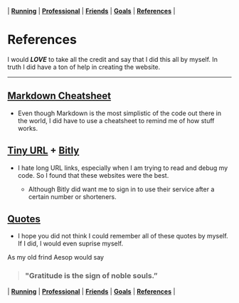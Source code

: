 | [**Running**](/Running) | [**Professional**](/Professional) | [**Friends**](/Friends) | [**Goals**](/Goals) | [**References**](/References) |


# References

I would **_LOVE_** to take all the credit and say that I did this all by myself. In truth I did have a ton of help in creating the website.

---

## [Markdown Cheatsheet](https://github.com/adam-p/markdown-here/wiki/Markdown-Cheatsheet)

* Even though Markdown is the most simplistic of the code out there in the world, I did have to use a cheatsheet to remind me of how stuff works.

## [Tiny URL](https://tinyurl.com/) + [Bitly](https://bitly.com/)

* I hate long URL links, especially when I am trying to read and debug my code. So I found that these websites were the best.

  * Although Bitly did want me to sign in to use their service after a certain number or shorteners.


## [Quotes](https://www.positivityblog.com/)

* I hope you did not think I could remember all of these quotes by myself. If I did, I would even suprise myself.

As my old frind Aesop would say
>### "Gratitude is the sign of noble souls.” 

| [**Running**](/Running) | [**Professional**](/Professional) | [**Friends**](/Friends) | [**Goals**](/Goals) | [**References**](/References) |
